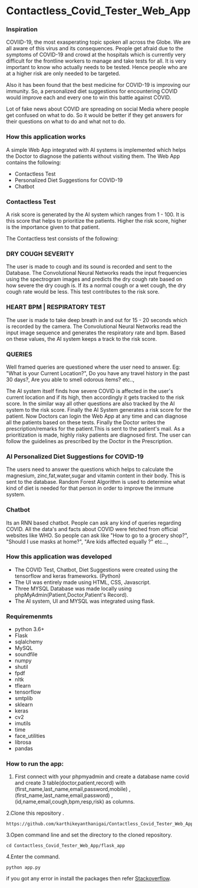 # Contactless_Covid_Tester_Web_App

### Inspiration
COVIID-19, the most exasperating topic spoken all across the Globe. We are all aware of this virus and its consequences. People get afraid due to the symptoms of COVID-19 and crowd at the hospitals which is currently very difficult for the frontline workers to manage and take tests for all. It is very important to know who actually needs to be tested. Hence people who are at a higher risk are only needed to be targeted.

Also it has been found that the best medicine for COVID-19 is improving our immunity. So, a personalized diet suggestions for encountering COVID would improve each and every one to win this battle against COVID.

Lot of fake news about COVID are spreading on social Media where people get confused on what to do. So it would be better if they get answers for their questions on what to do and what not to do.

### How this application works
A simple Web App integrated with AI systems is implemented which helps the Doctor to diagnose the patients without visiting them. The Web App contains the following:

* Contactless Test
* Personalized Diet Suggestions for COVID-19
* Chatbot

### Contactless Test
A risk score is generated by the AI system which ranges from 1 - 100. It is this score that helps to prioritize the patients. Higher the risk score, higher is the importance given to that patient.

The Contactless test consists of the following:

### DRY COUGH SEVERITY
The user is made to cough and its sound is recorded and sent to the Database. The Convolutional Neural Networks reads the input frequencies using the spectrogram images and predicts the dry cough rate based on how severe the dry cough is. If its a normal cough or a wet cough, the dry cough rate would be less. This test contributes to the risk sore.

### HEART BPM | RESPIRATORY TEST
The user is made to take deep breath in and out for 15 - 20 seconds which is recorded by the camera. The Convolutional Neural Networks read the input image sequence and generates the respiratory rate and bpm. Based on these values, the AI system keeps a track to the risk score.

### QUERIES
Well framed queries are questioned where the user need to answer. Eg: "What is your Current Location?", Do you have any travel history in the past 30 days?, Are you able to smell odorous items? etc..,

The AI system itself finds how severe COVID is affected in the user's current location and if its high, then accordingly it gets tracked to the risk score. In the similar way all other questions are also tracked by the AI system to the risk score. Finally the AI System generates a risk score for the patient. Now Doctors can login the Web App at any time and can diagnose all the patients based on these tests. Finally the Doctor writes the prescription/remarks for the patient.This is sent to the patient's mail. As a prioritization is made, highly risky patients are diagnosed first. The user can follow the guidelines as prescribed by the Doctor in the Prescription.

### AI Personalized Diet Suggestions for COVID-19
The users need to answer the questions which helps to calculate the magnesium, zinc,fat,water,sugar and vitamin content in their body. This is sent to the database. Random Forest Algorithm is used to determine what kind of diet is needed for that person in order to improve the immune system.

### Chatbot
Its an RNN based chatbot. People can ask any kind of queries regarding COVID. All the data's and facts about COVID were fetched from official websites like WHO. So people can ask like "How to go to a grocery shop?", "Should I use masks at home?", "Are kids affected equally ?" etc...,

### How this application was developed
* The COVID Test, Chatbot, Diet Suggestions were created using the tensorflow and keras frameworks. (Python)
* The UI was entirely made using HTML, CSS, Javascript.
* Three MYSQL Database was made locally using phpMyAdmin(Patient,Doctor,Patient's Record).
* The AI system, UI and MYSQL was integrated using flask.

### Requiremenmts
* python 3.6+
* Flask
* sqlalchemy
* MySQL
* soundfile
* numpy
* shutil
* fpdf
* nltk
* tflearn
* tensorflow
* smtplib
* sklearn
* keras
* cv2
* imutils
* time
* face_utilities
* librosa
* pandas

### How to run the app:
1. First connect with your phpmyadmin and create a database name covid and create 3 table(doctor,patient,record) with (first_name,last_name,email,password,mobile) , (first_name,last_name,email,password) , (id,name,email,cough,bpm,resp,risk) as columns.

2.Clone this repository .
```
https://github.com/karthikeyanthanigai/Contactless_Covid_Tester_Web_App.git
```
3.Open command line and set the directory to the cloned repository.
```
cd Contactless_Covid_Tester_Web_App/flask_app
```
4.Enter the command.
```
python app.py
```

if you got any error in install the packages then refer [Stackoverflow](https://www.stackoverflow.com).


